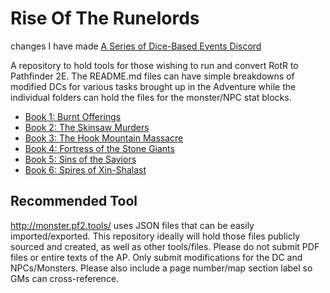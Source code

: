 # Rise Of The Runelords

changes I have made
[A Series of Dice-Based Events Discord](https://discord.gg/UQ8UD3H)

A repository to hold tools for those wishing to run and convert RotR to Pathfinder 2E.
The README.md files can have simple breakdowns of modified DCs for various tasks brought up in the Adventure while the individual folders can hold the files for the monster/NPC stat blocks.

* [Book 1: Burnt Offerings](https://github.com/A-Series-of-Dice-Based-Events/RiseOfTheRunelords/tree/master/Book1)
* [Book 2: The Skinsaw Murders](https://github.com/A-Series-of-Dice-Based-Events/RiseOfTheRunelords/tree/master/Book2)
* [Book 3: The Hook Mountain Massacre](https://github.com/A-Series-of-Dice-Based-Events/RiseOfTheRunelords/tree/master/Book3)
* [Book 4: Fortress of the Stone Giants](https://github.com/A-Series-of-Dice-Based-Events/RiseOfTheRunelords/tree/master/Book4)
* [Book 5: Sins of the Saviors](https://github.com/A-Series-of-Dice-Based-Events/RiseOfTheRunelords/tree/master/Book5)
* [Book 6: Spires of Xin-Shalast](https://github.com/A-Series-of-Dice-Based-Events/RiseOfTheRunelords/tree/master/Book6)

## Recommended Tool
http://monster.pf2.tools/ uses JSON files that can be easily imported/exported. This repository ideally will hold those files publicly sourced and created, as well as other tools/files. 
Please do not submit PDF files or entire texts of the AP. Only submit modifications for the DC and NPCs/Monsters. Please also include a page number/map section label so GMs can cross-reference.
